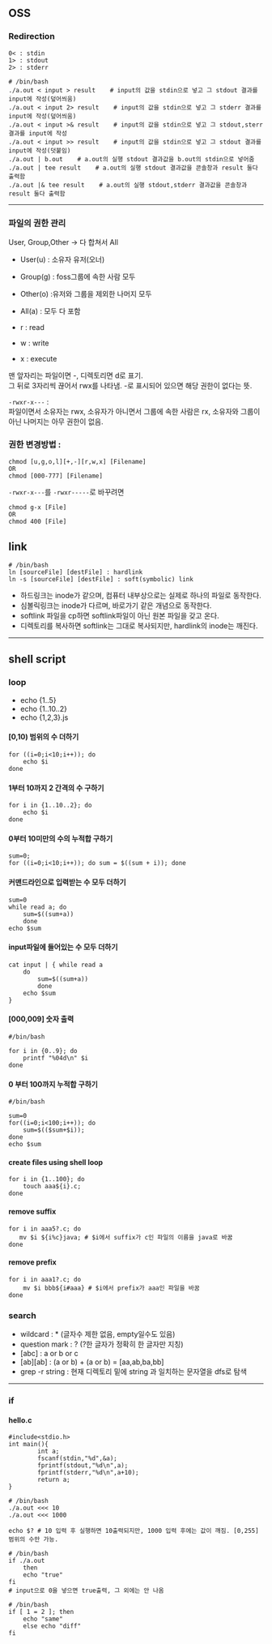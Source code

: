 ## OSS

### Redirection
```
0< : stdin
1> : stdout
2> : stderr
```

```
# /bin/bash
./a.out < input > result    # input의 값을 stdin으로 넣고 그 stdout 결과를 input에 작성(덮어씌움)
./a.out < input 2> result    # input의 값을 stdin으로 넣고 그 stderr 결과를 input에 작성(덮어씌움)
./a.out < input >& result    # input의 값을 stdin으로 넣고 그 stdout,sterr 결과를 input에 작성
./a.out < input >> result    # input의 값을 stdin으로 넣고 그 stdout 결과를 input에 작성(덧붙임)
./a.out | b.out    # a.out의 실행 stdout 결과값을 b.out의 stdin으로 넣어줌
./a.out | tee result    # a.out의 실행 stdout 결과값을 콘솔창과 result 둘다 출력함
./a.out |& tee result    # a.out의 실행 stdout,stderr 결과값을 콘솔창과 result 둘다 출력함
```
---
### 파일의 권한 관리
User, Group,Other -> 다 합쳐서 All
- User(u) : 소유자 유저(오너)
- Group(g) : foss그룹에 속한 사람 모두
- Other(o) :유저와 그룹을 제외한 나머지 모두
- All(a) : 모두 다 포함   
        
- r : read
- w : write
- x : execute    

맨 앞자리는 파일이면 -, 디렉토리면 d로 표기.   
그 뒤로 3자리씩 끊어서 rwx를 나타냄. -로 표시되어 있으면 해당 권한이 없다는 뜻.    
     

```-rwxr-x---``` :     
파일이면서 소유자는 rwx, 소유자가 아니면서 그룹에 속한 사람은 rx, 소유자와 그룹이 아닌 나머지는 아무 권한이 없음.

### 권한 변경방법 : 

```
chmod [u,g,o,l][+,-][r,w,x] [Filename]
OR
chmod [000-777] [Filename]
```
```-rwxr-x---```를  ```-rwxr-----```로 바꾸려면    
```
chmod g-x [File]
OR
chmod 400 [File]
```
## link
```
# /bin/bash
ln [sourceFile] [destFile] : hardlink
ln -s [sourceFile] [destFile] : soft(symbolic) link
```
- 하드링크는 inode가 같으며, 컴퓨터 내부상으로는 실제로 하나의 파일로 동작한다.
- 심볼릭링크는 inode가 다르며, 바로가기 같은 개념으로 동작한다.
- softlink 파일을 cp하면 softlink파일이 아닌 원본 파일을 갖고 온다.
- 디렉토리를 복사하면 softlink는 그대로 복사되지만, hardlink의 inode는 깨진다.
---
## shell script 

### loop
- echo {1..5}
- echo {1..10..2}
- echo {1,2,3}.js

#### [0,10) 범위의 수 더하기
```
for ((i=0;i<10;i++)); do
    echo $i
done
```
#### 1부터 10까지 2 간격의 수 구하기
```
for i in {1..10..2}; do
    echo $i
done
```
#### 0부터 10미만의 수의 누적합 구하기
```
sum=0;
for ((i=0;i<10;i++)); do sum = $((sum + i)); done
```
#### 커맨드라인으로 입력받는 수 모두 더하기
```
sum=0
while read a; do 
    sum=$((sum+a))
    done
echo $sum
```

#### input파일에 들어있는 수 모두 더하기
```
cat input | { while read a
 	do
		sum=$((sum+a))
       	done
	echo $sum
}
```

#### [000,009] 숫자 출력
```
#/bin/bash

for i in {0..9}; do
	printf "%04d\n" $i
done
```

#### 0 부터 100까지 누적합 구하기
```
#/bin/bash

sum=0
for((i=0;i<100;i++)); do
	sum=$(($sum+$i));
done
echo $sum
```

#### create files using shell loop
```
for i in {1..100}; do
    touch aaa${i}.c;
done
```

#### remove suffix
```
for i in aaa5?.c; do
   mv $i ${i%c}java; # $i에서 suffix가 c인 파일의 이름을 java로 바꿈
done

```
#### remove prefix
```
for i in aaa1?.c; do
    mv $i bbb${i#aaa} # $i에서 prefix가 aaa인 파일을 바꿈
done
```


### search
- wildcard : * (글자수 제한 없음, empty일수도 있음)
- question mark : ? (?한 글자가 정확히 한 글자만 지칭)
- [abc] : a or b or c
- [ab][ab] : (a or b) + (a or b) = [aa,ab,ba,bb]
- grep -r string : 현재 디렉토리 밑에 string 과 일치하는 문자열을 dfs로 탐색
---
### if
#### hello.c
```
#include<stdio.h>
int main(){
        int a;
        fscanf(stdin,"%d",&a);
        fprintf(stdout,"%d\n",a);
        fprintf(stderr,"%d\n",a+10);
        return a;
}
```
```
# /bin/bash
./a.out <<< 10 
./a.out <<< 1000

echo $? # 10 입력 후 실행하면 10출력되지만, 1000 입력 후에는 값이 깨짐. [0,255] 범위의 수만 가능.
```
```
# /bin/bash
if ./a.out
    then
    echo "true"
fi 
# input으로 0을 넣으면 true출력, 그 외에는 안 나옴
```

```
# /bin/bash
if [ 1 = 2 ]; then
    echo "same"
    else echo "diff"
fi
```
